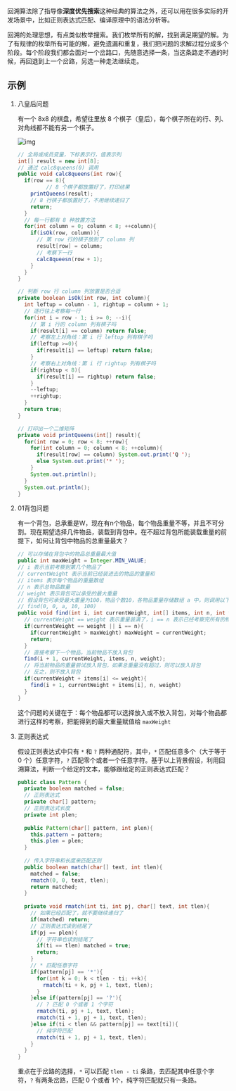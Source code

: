 回溯算法除了指导像**深度优先搜索**这种经典的算法之外，还可以用在很多实际的开发场景中，比如正则表达式匹配、编译原理中的语法分析等。

回溯的处理思想，有点类似枚举搜索。我们枚举所有的解，找到满足期望的解。为了有规律的枚举所有可能的解，避免遗漏和重复，我们把问题的求解过程分成多个阶段。每个阶段我们都会面对一个岔路口，先随意选择一条，当这条路走不通的时候，再回退到上一个岔路，另选一种走法继续走。

## 示例

1. 八皇后问题

   有一个 8x8 的棋盘，希望往里放 8 个棋子（皇后），每个棋子所在的行、列、对角线都不能有另一个棋子。

   ![img](https://static001.geekbang.org/resource/image/a0/f5/a0e3994319732ca77c81e0f92cc77ff5.jpg)

   ```java
   // 全局或成员变量，下标表示行，值表示列
   int[] result = new int[8];
   // 通过 calc8queens(0) 调用
   public void calc8queens(int row){
     if(row == 8){
    		// 8 个棋子都放置好了，打印结果   
       printQueens(result);
       // 8 行棋子都放置好了，不用继续递归了
       return;
     }
     // 每一行都有 8 种放置方法
     for(int column = 0; column < 8; ++column){
       if(isOk(row, column)){
         // 第 row 行的棋子放到了 column 列
         result[row] = column;
         // 考察下一行
         calc8queesn(row + 1);
       }
     }
   }
   
   // 判断 row 行 column 列放置是否合适
   private boolean isOk(int row, int column){
     int leftup = column - 1, rightup = column + 1;
     // 逐行往上考察每一行
     for(int i = row - 1; i >= 0; --i){
       // 第 i 行的 column 列有棋子吗
       if(result[i] == column) return false;
       // 考察左上对角线：第 i 行 leftup 列有棋子吗
       if(leftup >=0){
         if(result[i] == leftup) return false;
       }
       // 考察右上对角线：第 i 行 rightup 列有棋子吗
       if(rightup < 8){
         if(result[i] == rightup) return false;
       }
       --leftup;
       ++rightup;
     }
     return true;
   }
   
   // 打印出一个二维矩阵
   private void printQueens(int[] result){
     for(int row = 0; row < 8; ++row){
       for(int column = 0; column < 8; ++column){
         if(result[row] == column) System.out.print('Q ');
         else System.out.print('* ');
       }
       System.out.println();
     }
     System.out.println();
   }
   ```

2. 01背包问题

   有一个背包，总承重是W，现在有n个物品，每个物品重量不等，并且不可分割。现在期望选择几件物品，装载到背包中。在不超过背包所能装载重量的前提下，如何让背包中物品的总重量最大？

   ```java
   // 可以存储在背包中的物品总重量最大值
   public int maxWeight = Integer.MIN_VALUE;
   // i 表示当前考察到第几个物品了
   // currentWeight 表示当前已经装进去的物品的重量和
   // items 表示每个物品的重量数组
   // n 表示总物品数量
   // weight 表示背包可以承受的最大重量
   // 假设背包可承受最大重量为100，物品个数10，各物品重量存储数组 a 中，则调用以下函数
   // find(0, 0, a, 10, 100)
   public void find(int i, int currentWeight, int[] items, int n, int weight){
     // currentWeight == weight 表示重量装满了，i == n 表示已经考察完所有的物品
     if(currentWeight == weight || i == n){
       if(currentWeight > maxWeight) maxWeight = currentWeight;
       return;
     }
     // 直接考察下一个物品，当前物品不放入背包
     find(i + 1, currentWeight, items, n, weight);
     // 将当前物品的重量尝试放入背包，如果总重量没有超过，则可以放入背包
     // 反之，则不放入背包
     if(currentWeight + items[i] <= weight){
       find(i + 1, currentWeight + items[i], n, weight)
     }
   }
   ```

   这个问题的关键在于：每个物品都可以选择放入或不放入背包，对每个物品都进行这样的考察，把能得到的最大重量赋值给 `maxWeight` 

3. 正则表达式

   假设正则表达式中只有 `*` 和 `?` 两种通配符，其中，`*` 匹配任意多个（大于等于 0 个）任意字符，`?` 匹配零个或者一个任意字符。基于以上背景假设，利用回溯算法，判断一个给定的文本，能够跟给定的正则表达式匹配？

   ```java
   public class Pattern {
     private boolean matched = false;
     // 正则表达式
     private char[] pattern;
     // 正则表达式长度
     private int plen;
     
     public Pattern(char[] pattern, int plen){
       this.pattern = pattern;
       this.plen = plen;
     }
     
     // 传入字符串和长度来匹配正则
     public boolean match(char[] text, int tlen){
       matched = false;
       rmatch(0, 0, text, tlen);
       return matched;
     }
     
     private void rmatch(int ti, int pj, char[] text, int tlen){
       // 如果已经匹配了，就不要继续递归了
       if(matched) return;
       // 正则表达式读到结尾了
       if(pj == plen){
         // 字符串也读到结尾了
         if(ti == tlen) matched = true;
         return;
       }
       // * 匹配任意字符
       if(pattern[pj] == '*'){
         for(int k = 0; k < tlen - ti; ++k){
           rmatch(ti + k, pj + 1, text, tlen);
         }
       }else if(pattern[pj] == '?'){
         // ? 匹配 0 个或者 1 个字符
         rmatch(ti, pj + 1, text, tlen);
         rmatch(ti + 1, pj + 1, text, tlen);
       }else if(ti < tlen && pattern[pj] == text[ti]){
         // 纯字符匹配
         rmatch(ti + 1, pj + 1, text, tlen);
       }
     }
   }
   ```

   重点在于岔路的选择，`*` 可以匹配 `tlen - ti` 条路，去匹配其中任意个字符，`?` 有两条岔路，匹配 0 个或者 1个，纯字符匹配就只有一条路。

